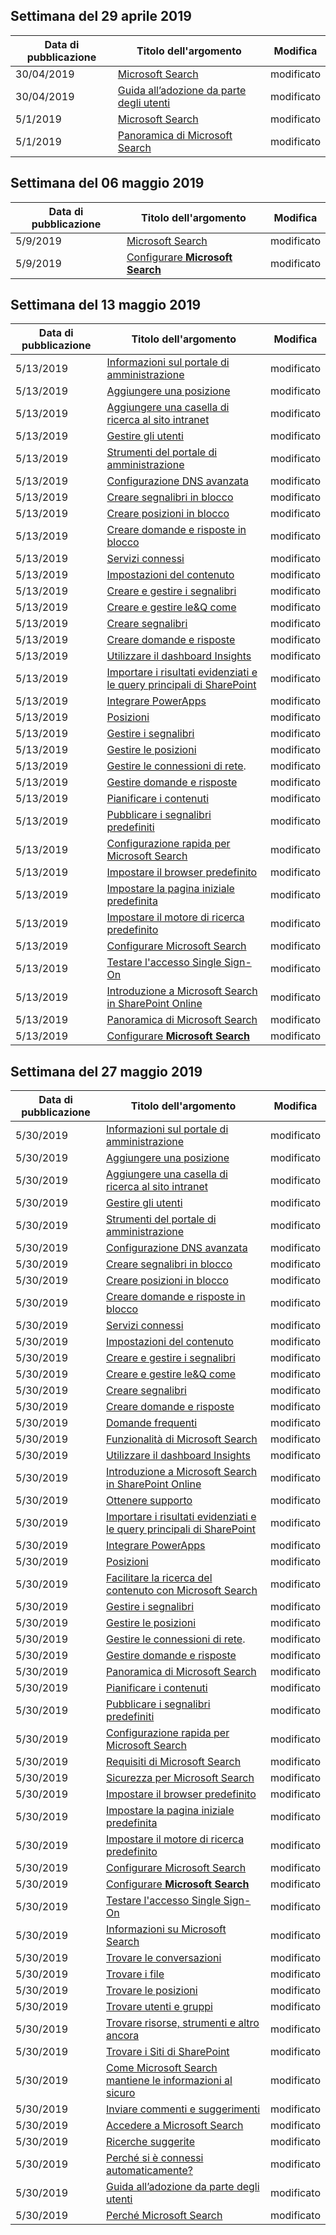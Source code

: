 <!-- This file is generated automatically each week. Changes made to this file will be overwritten.-->




## <a name="week-of-april-29-2019"></a>Settimana del 29 aprile 2019


| Data di pubblicazione |Titolo dell'argomento | Modifica |
|------|------------|--------|
| 30/04/2019 | [Microsoft Search](/MicrosoftSearch/microsoft-search) | modificato |
| 30/04/2019 | [Guida all’adozione da parte degli utenti](/MicrosoftSearch/user-adoption-guide) | modificato |
| 5/1/2019 | [Microsoft Search](/MicrosoftSearch/microsoft-search) | modificato |
| 5/1/2019 | [Panoramica di Microsoft Search](/MicrosoftSearch/overview-microsoft-search) | modificato |


## <a name="week-of-may-06-2019"></a>Settimana del 06 maggio 2019


| Data di pubblicazione |Titolo dell'argomento | Modifica |
|------|------------|--------|
| 5/9/2019 | [Microsoft Search](/MicrosoftSearch/index) | modificato |
| 5/9/2019 | [Configurare **Microsoft Search**](/MicrosoftSearch/setup-microsoft-search) | modificato |


## <a name="week-of-may-13-2019"></a>Settimana del 13 maggio 2019


| Data di pubblicazione |Titolo dell'argomento | Modifica |
|------|------------|--------|
| 5/13/2019 | [Informazioni sul portale di amministrazione](/MicrosoftSearch/about-the-admin-portal) | modificato |
| 5/13/2019 | [Aggiungere una posizione](/MicrosoftSearch/add-a-location) | modificato |
| 5/13/2019 | [Aggiungere una casella di ricerca al sito intranet](/MicrosoftSearch/add-a-search-box-to-your-intranet-site) | modificato |
| 5/13/2019 | [Gestire gli utenti](/MicrosoftSearch/add-users) | modificato |
| 5/13/2019 | [Strumenti del portale di amministrazione](/MicrosoftSearch/admin-portal-tools) | modificato |
| 5/13/2019 | [Configurazione DNS avanzata](/MicrosoftSearch/advanced-dns-configuration) | modificato |
| 5/13/2019 | [Creare segnalibri in blocco](/MicrosoftSearch/bulk-create-bookmarks) | modificato |
| 5/13/2019 | [Creare posizioni in blocco](/MicrosoftSearch/bulk-create-locations) | modificato |
| 5/13/2019 | [Creare domande e risposte in blocco](/MicrosoftSearch/bulk-create-qas) | modificato |
| 5/13/2019 | [Servizi connessi](/MicrosoftSearch/connected-services) | modificato |
| 5/13/2019 | [Impostazioni del contenuto](/MicrosoftSearch/content-settings) | modificato |
| 5/13/2019 | [Creare e gestire i segnalibri](/MicrosoftSearch/create-and-manage-bookmarks) | modificato |
| 5/13/2019 | [Creare e gestire le&Q come](/MicrosoftSearch/create-and-manage-qas) | modificato |
| 5/13/2019 | [Creare segnalibri](/MicrosoftSearch/create-bookmarks) | modificato |
| 5/13/2019 | [Creare domande e risposte](/MicrosoftSearch/create-qas) | modificato |
| 5/13/2019 | [Utilizzare il dashboard Insights](/MicrosoftSearch/get-insights) | modificato |
| 5/13/2019 | [Importare i risultati evidenziati e le query principali di SharePoint](/MicrosoftSearch/import-sharepoint-promoted-results-and-top-queries) | modificato |
| 5/13/2019 | [Integrare PowerApps](/MicrosoftSearch/integrate-powerapps) | modificato |
| 5/13/2019 | [Posizioni](/MicrosoftSearch/locations) | modificato |
| 5/13/2019 | [Gestire i segnalibri](/MicrosoftSearch/manage-bookmarks) | modificato |
| 5/13/2019 | [Gestire le posizioni](/MicrosoftSearch/manage-locations) | modificato |
| 5/13/2019 | [Gestire le connessioni di rete](/MicrosoftSearch/manage-network-connections). | modificato |
| 5/13/2019 | [Gestire domande e risposte](/MicrosoftSearch/manage-qas) | modificato |
| 5/13/2019 | [Pianificare i contenuti](/MicrosoftSearch/plan-your-content) | modificato |
| 5/13/2019 | [Pubblicare i segnalibri predefiniti](/MicrosoftSearch/publish-default-bookmarks) | modificato |
| 5/13/2019 | [Configurazione rapida per Microsoft Search](/MicrosoftSearch/quick-set-up) | modificato |
| 5/13/2019 | [Impostare il browser predefinito](/MicrosoftSearch/set-default-browser) | modificato |
| 5/13/2019 | [Impostare la pagina iniziale predefinita](/MicrosoftSearch/set-default-homepage) | modificato |
| 5/13/2019 | [Impostare il motore di ricerca predefinito](/MicrosoftSearch/set-default-search-engine) | modificato |
| 5/13/2019 | [Configurare Microsoft Search](/MicrosoftSearch/set-up-microsoft-search) | modificato |
| 5/13/2019 | [Testare l'accesso Single Sign-On](/MicrosoftSearch/test-single-sign-on) | modificato |
| 5/13/2019 | [Introduzione a Microsoft Search in SharePoint Online](/MicrosoftSearch/get-started-search-in-sharepoint-online) | modificato |
| 5/13/2019 | [Panoramica di Microsoft Search](/MicrosoftSearch/overview-microsoft-search) | modificato |
| 5/13/2019 | [Configurare **Microsoft Search**](/MicrosoftSearch/setup-microsoft-search) | modificato |


## <a name="week-of-may-27-2019"></a>Settimana del 27 maggio 2019


| Data di pubblicazione |Titolo dell'argomento | Modifica |
|------|------------|--------|
| 5/30/2019 | [Informazioni sul portale di amministrazione](/MicrosoftSearch/about-the-admin-portal) | modificato |
| 5/30/2019 | [Aggiungere una posizione](/MicrosoftSearch/add-a-location) | modificato |
| 5/30/2019 | [Aggiungere una casella di ricerca al sito intranet](/MicrosoftSearch/add-a-search-box-to-your-intranet-site) | modificato |
| 5/30/2019 | [Gestire gli utenti](/MicrosoftSearch/add-users) | modificato |
| 5/30/2019 | [Strumenti del portale di amministrazione](/MicrosoftSearch/admin-portal-tools) | modificato |
| 5/30/2019 | [Configurazione DNS avanzata](/MicrosoftSearch/advanced-dns-configuration) | modificato |
| 5/30/2019 | [Creare segnalibri in blocco](/MicrosoftSearch/bulk-create-bookmarks) | modificato |
| 5/30/2019 | [Creare posizioni in blocco](/MicrosoftSearch/bulk-create-locations) | modificato |
| 5/30/2019 | [Creare domande e risposte in blocco](/MicrosoftSearch/bulk-create-qas) | modificato |
| 5/30/2019 | [Servizi connessi](/MicrosoftSearch/connected-services) | modificato |
| 5/30/2019 | [Impostazioni del contenuto](/MicrosoftSearch/content-settings) | modificato |
| 5/30/2019 | [Creare e gestire i segnalibri](/MicrosoftSearch/create-and-manage-bookmarks) | modificato |
| 5/30/2019 | [Creare e gestire le&Q come](/MicrosoftSearch/create-and-manage-qas) | modificato |
| 5/30/2019 | [Creare segnalibri](/MicrosoftSearch/create-bookmarks) | modificato |
| 5/30/2019 | [Creare domande e risposte](/MicrosoftSearch/create-qas) | modificato |
| 5/30/2019 | [Domande frequenti](/MicrosoftSearch/faqs) | modificato |
| 5/30/2019 | [Funzionalità di Microsoft Search](/MicrosoftSearch/features) | modificato |
| 5/30/2019 | [Utilizzare il dashboard Insights](/MicrosoftSearch/get-insights) | modificato |
| 5/30/2019 | [Introduzione a Microsoft Search in SharePoint Online](/MicrosoftSearch/get-started-search-in-sharepoint-online) | modificato |
| 5/30/2019 | [Ottenere supporto](/MicrosoftSearch/get-support) | modificato |
| 5/30/2019 | [Importare i risultati evidenziati e le query principali di SharePoint](/MicrosoftSearch/import-sharepoint-promoted-results-and-top-queries) | modificato |
| 5/30/2019 | [Integrare PowerApps](/MicrosoftSearch/integrate-powerapps) | modificato |
| 5/30/2019 | [Posizioni](/MicrosoftSearch/locations) | modificato |
| 5/30/2019 | [Facilitare la ricerca del contenuto con Microsoft Search](/MicrosoftSearch/make-content-easy-to-find) | modificato |
| 5/30/2019 | [Gestire i segnalibri](/MicrosoftSearch/manage-bookmarks) | modificato |
| 5/30/2019 | [Gestire le posizioni](/MicrosoftSearch/manage-locations) | modificato |
| 5/30/2019 | [Gestire le connessioni di rete](/MicrosoftSearch/manage-network-connections). | modificato |
| 5/30/2019 | [Gestire domande e risposte](/MicrosoftSearch/manage-qas) | modificato |
| 5/30/2019 | [Panoramica di Microsoft Search](/MicrosoftSearch/overview-microsoft-search) | modificato |
| 5/30/2019 | [Pianificare i contenuti](/MicrosoftSearch/plan-your-content) | modificato |
| 5/30/2019 | [Pubblicare i segnalibri predefiniti](/MicrosoftSearch/publish-default-bookmarks) | modificato |
| 5/30/2019 | [Configurazione rapida per Microsoft Search](/MicrosoftSearch/quick-set-up) | modificato |
| 5/30/2019 | [Requisiti di Microsoft Search](/MicrosoftSearch/requirements) | modificato |
| 5/30/2019 | [Sicurezza per Microsoft Search](/MicrosoftSearch/security) | modificato |
| 5/30/2019 | [Impostare il browser predefinito](/MicrosoftSearch/set-default-browser) | modificato |
| 5/30/2019 | [Impostare la pagina iniziale predefinita](/MicrosoftSearch/set-default-homepage) | modificato |
| 5/30/2019 | [Impostare il motore di ricerca predefinito](/MicrosoftSearch/set-default-search-engine) | modificato |
| 5/30/2019 | [Configurare Microsoft Search](/MicrosoftSearch/set-up-microsoft-search) | modificato |
| 5/30/2019 | [Configurare **Microsoft Search**](/MicrosoftSearch/setup-microsoft-search) | modificato |
| 5/30/2019 | [Testare l'accesso Single Sign-On](/MicrosoftSearch/test-single-sign-on) | modificato |
| 5/30/2019 | [Informazioni su Microsoft Search](/MicrosoftSearch/use/about-microsoft-search) | modificato |
| 5/30/2019 | [Trovare le conversazioni](/MicrosoftSearch/use/find-conversations) | modificato |
| 5/30/2019 | [Trovare i file](/MicrosoftSearch/use/find-files) | modificato |
| 5/30/2019 | [Trovare le posizioni](/MicrosoftSearch/use/find-locations) | modificato |
| 5/30/2019 | [Trovare utenti e gruppi](/MicrosoftSearch/use/find-people-and-groups) | modificato |
| 5/30/2019 | [Trovare risorse, strumenti e altro ancora](/MicrosoftSearch/use/find-resources-tools-and-more) | modificato |
| 5/30/2019 | [Trovare i Siti di SharePoint](/MicrosoftSearch/use/find-sharepoint-sites) | modificato |
| 5/30/2019 | [Come Microsoft Search mantiene le informazioni al sicuro](/MicrosoftSearch/use/how-microsoft-search-keeps-your-info-secure) | modificato |
| 5/30/2019 | [Inviare commenti e suggerimenti](/MicrosoftSearch/use/send-feedback) | modificato |
| 5/30/2019 | [Accedere a Microsoft Search](/MicrosoftSearch/use/sign-in) | modificato |
| 5/30/2019 | [Ricerche suggerite](/MicrosoftSearch/use/suggested-searches) | modificato |
| 5/30/2019 | [Perché si è connessi automaticamente?](/MicrosoftSearch/use/why-am-i-automatically-signed-in) | modificato |
| 5/30/2019 | [Guida all’adozione da parte degli utenti](/MicrosoftSearch/user-adoption-guide) | modificato |
| 5/30/2019 | [Perché Microsoft Search](/MicrosoftSearch/why-microsoft-search) | modificato |

